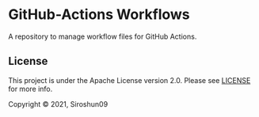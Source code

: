 # GitHub-Actions Workflows

A repository to manage workflow files for GitHub Actions.

## License

This project is under the Apache License version 2.0. Please see [LICENSE](LICENSE) for more info.

Copyright © 2021, Siroshun09
